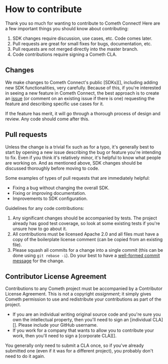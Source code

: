 # How to contribute

Thank you so much for wanting to contribute to Cometh Connect! Here are a few important
things you should know about contributing:

1.  SDK changes require discussion, use cases, etc. Code comes later.
2.  Pull requests are great for small fixes for bugs, documentation, etc.
3.  Pull requests are not merged directly into the master branch.
4.  Code contributions require signing a Cometh CLA.

## Changes

We make changes to Cometh Connect's public [SDKs][], including adding new SDK functionalities, very
carefully. Because of this, if you're interested in seeing a new feature in
Cometh Connect, the best approach is to create an [issue][] (or comment on an existing
issue if there is one) requesting the feature and describing specific use cases
for it.

If the feature has merit, it will go through a thorough process of design
and review. Any code should come after this.

[issue]: https://github.com/cometh-game/connect-sdk/issues

## Pull requests

Unless the change is a trivial fix such as for a typo, it's generally best to
start by opening a new issue describing the bug or feature you're intending to
fix. Even if you think it's relatively minor, it's helpful to know what people
are working on. And as mentioned above, SDK changes should be discussed
thoroughly before moving to code.

Some examples of types of pull requests that are immediately helpful:

- Fixing a bug without changing the overall SDK.
- Fixing or improving documentation.
- Improvements to SDK configuration.

Guidelines for any code contributions:

1. Any significant changes should be accompanied by tests. The project already
   has good test coverage, so look at some existing tests if you're unsure
   how to go about it.
2. All contributions must be licensed Apache 2.0 and all files must have a
   copy of the boilerplate license comment (can be copied from an existing
   file).
3. Please squash all commits for a change into a single commit (this can be
   done using `git rebase -i`). Do your best to have a
   [well-formed commit message][] for the change.

[well-formed commit message]: http://tbaggery.com/2008/04/19/a-note-about-git-commit-messages.html

## Contributor License Agreement

Contributions to any Cometh project must be accompanied by a Contributor
License Agreement. This is not a copyright _assignment_; it simply gives
Cometh permission to use and redistribute your contributions as part of the
project.

- If you are an individual writing original source code and you're sure you
  own the intellectual property, then you'll need to sign an [individual
  CLA][]. Please include your GitHub username.
- If you work for a company that wants to allow you to contribute your work,
  then you'll need to sign a [corporate CLA][].

You generally only need to submit a CLA once, so if you've already submitted
one (even if it was for a different project), you probably don't need to do it
again.
